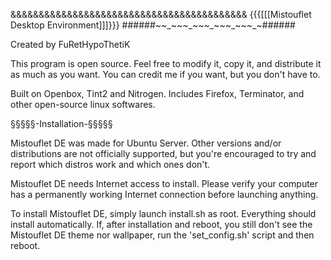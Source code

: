 &&&&&&&&&&&&&&&&&&&&&&&&&&&&&&&&&&&&&&&&&&
{{{[[[Mistouflet Desktop Environment]]]}}}
######_~_~_~_~_~_~_~_~_~_~_~_~_~_~_~######

Created by FuRetHypoThetiK

This program is open source. Feel free to modify it, copy it, and distribute it as much as you want.
You can credit me if you want, but you don't have to.

Built on Openbox, Tint2 and Nitrogen. Includes Firefox, Terminator, and other open-source linux softwares.

§§§§§-Installation-§§§§§

Mistouflet DE was made for Ubuntu Server. Other versions and/or distributions are not officially supported, but you're encouraged to try and report which distros work and which ones don't.

Mistouflet DE needs Internet access to install. Please verify your computer has a permanently working Internet connection before launching anything.

To install Mistouflet DE, simply launch install.sh as root. Everything should install automatically.
If, after installation and reboot, you still don't see the Mistouflet DE theme nor wallpaper, run the 'set_config.sh' script and then reboot.
